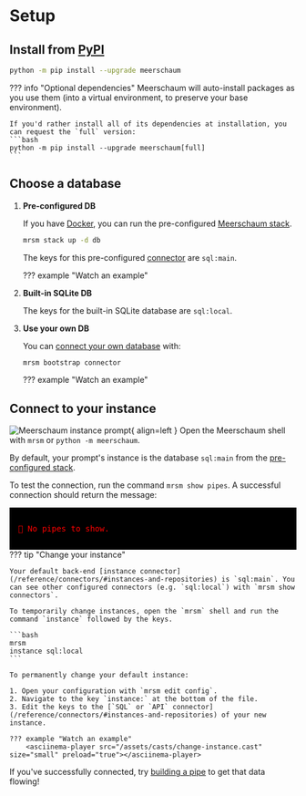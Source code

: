 <link rel="stylesheet" type="text/css" href="/assets/css/asciinema-player.css" />
<script src="/assets/js/asciinema-player.js"></script>

# Setup

## Install from [PyPI](https://pypi.org/project/meerschaum/)

```bash
python -m pip install --upgrade meerschaum
```

??? info "Optional dependencies"
    Meerschaum will auto-install packages as you use them (into a virtual environment, to preserve your base environment).

    If you'd rather install all of its dependencies at installation, you can request the `full` version:
    ```bash
    python -m pip install --upgrade meerschaum[full]
    ```

## Choose a database

1. **Pre-configured DB**  

    If you have [Docker](https://www.docker.com/get-started), you can run the pre-configured [Meerschaum stack](/reference/stack/).

    ```bash
    mrsm stack up -d db
    ```

    The keys for this pre-configured [connector](/reference/connectors/) are `sql:main`.

    ??? example "Watch an example"
        <asciinema-player src="/assets/casts/stack.cast" size="small" preload="true" rows="10"></asciinema-player>

2. **Built-in SQLite DB**  

    The keys for the built-in SQLite database are `sql:local`.

3. **Use your own DB**  

    You can [connect your own database](/reference/connectors/#creating-a-connector) with:

    ```bash
    mrsm bootstrap connector
    ```

    ??? example "Watch an example"
        <asciinema-player src="/assets/casts/bootstrap-connector.cast" size="small" preload="true"></asciinema-player>

## Connect to your instance

![Meerschaum instance prompt](/assets/screenshots/prompt.png){ align=left } Open the Meerschaum shell with `mrsm` or `python -m meerschaum`.

By default, your prompt's instance is the database `sql:main` from the [pre-configured stack](/reference/stack/).

To test the connection, run the command `mrsm show pipes`. A successful connection should return the message:
<div style="background-color: black; padding: 15px;">
<pre style="color: red">💢 No pipes to show.</pre>
</div>
??? tip "Change your instance"

    Your default back-end [instance connector](/reference/connectors/#instances-and-repositories) is `sql:main`. You can see other configured connectors (e.g. `sql:local`) with `mrsm show connectors`.

    To temporarily change instances, open the `mrsm` shell and run the command `instance` followed by the keys.

    ```bash
    mrsm
    instance sql:local
    ```

    To permanently change your default instance:

    1. Open your configuration with `mrsm edit config`.
    2. Navigate to the key `instance:` at the bottom of the file.
    3. Edit the keys to the [`SQL` or `API` connector](/reference/connectors/#instances-and-repositories) of your new instance.

    ??? example "Watch an example"
        <asciinema-player src="/assets/casts/change-instance.cast" size="small" preload="true"></asciinema-player>

If you've successfully connected, try [building a pipe](bootstrap/) to get that data flowing!
